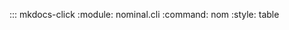 ::: mkdocs-click
    :module: nominal.cli
    :command: nom
    :style: table

<!--
    :style: "table" - as opposed to "plain"
    "plain" looks like the normal help output, which I prefer, except it doesn't show default args!
-->
